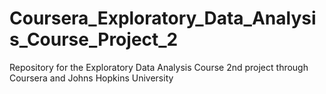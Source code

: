 # Coursera_Exploratory_Data_Analysis_Course_Project_2
Repository for the Exploratory Data Analysis Course 2nd project through Coursera and Johns Hopkins University
